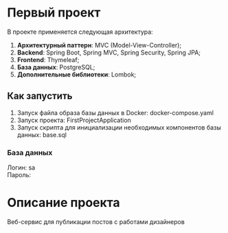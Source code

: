 # Первый проект

В проекте применяется следующая архитектура:

1. **Архитектурный паттерн**: MVC (Model-View-Controller);   
2. **Backend**: Spring Boot, Spring MVC, Spring Security, Spring JPA;   
3. **Frontend**: Thymeleaf;  
4. **База данных**: PostgreSQL;  
5. **Дополнительные библиотеки**: Lombok;
 
## Как запустить

1. Запуск файла образа базы данных в Docker: docker-compose.yaml
2. Запуск проекта: FirstProjectApplication
3. Запуск скрипта для инициализации необходимых компонентов базы данных: base.sql

### База данных

Логин: sa  
Пароль:

# Описание проекта
Веб-сервис для публикации постов с работами дизайнеров

